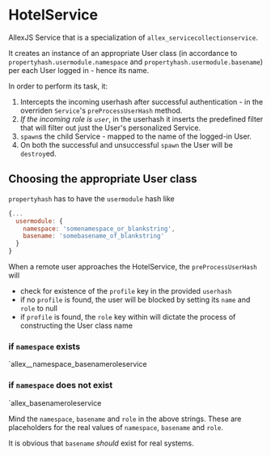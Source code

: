 # HotelService
AllexJS Service that is a specialization of `allex_servicecollectionservice`.

It creates an instance of an appropriate User class (in accordance to
`propertyhash.usermodule.namespace` and `propertyhash.usermodule.basename`)
per each User logged in - hence its name.

In order to perform its task, it:

1. Intercepts the incoming userhash after successful authentication - in the
overriden `Service`'s `preProcessUserHash` method.
2. _If the incoming role is `user`_, in the userhash it inserts the predefined
filter that will filter out just the User's personalized Service.
3. `spawn`s the child Service - mapped to the name of the logged-in User.
4. On both the successful and unsuccessful `spawn` the User will be `destroy`ed.

## Choosing the appropriate User class
`propertyhash` has to have the `usermodule` hash like
```javascript
{...
  usermodule: {
    namespace: 'somenamespace_or_blankstring',
    basename: 'somebasename_of_blankstring'
  }
}
```
When a remote user approaches the HotelService, the `preProcessUserHash` will 

- check for existence of the `profile` key in the provided `userhash`
- if no `profile` is found, the user will be blocked by setting its `name` and
`role` to null
- if `profile` is found, the `role` key within will dictate the process of
constructing the User class name

### if `namespace` exists
`allex__namespace_basenameroleservice

### if `namespace` does not exist
`allex_basenameroleservice

Mind the `namespace`, `basename` and `role` in the above strings. These are
placeholders for the real values of `namespace`, `basename` and `role`.

It is obvious that `basename` _should_ exist for real systems.

